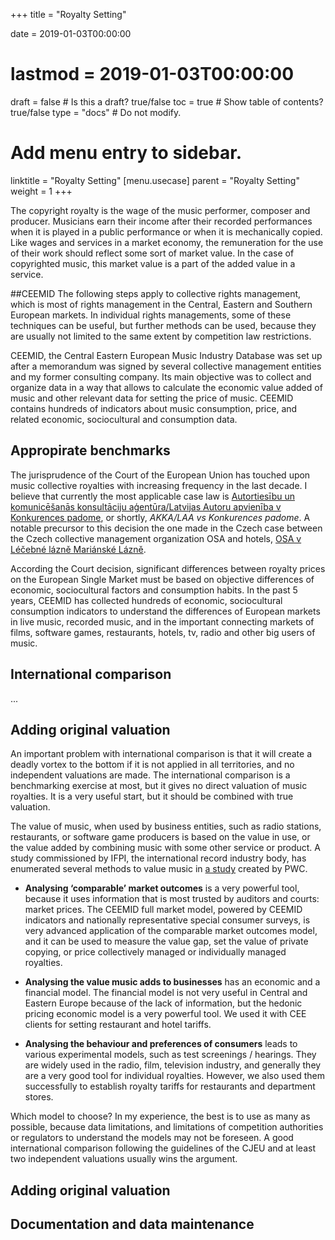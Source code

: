 +++
title = "Royalty Setting"

date = 2019-01-03T00:00:00
# lastmod = 2019-01-03T00:00:00

draft = false  # Is this a draft? true/false
toc = true  # Show table of contents? true/false
type = "docs"  # Do not modify.

# Add menu entry to sidebar.
linktitle = "Royalty Setting"
[menu.usecase]
  parent = "Royalty Setting"
  weight = 1
+++

The copyright royalty is the wage of the music performer, composer and producer. Musicians earn their income after their recorded performances when it is played in a public performance or when it is mechanically copied.   Like wages and services in a market economy, the remuneration for the use of their work should reflect some sort of market value.  In the case of copyrighted music, this market value is a part of the added value in a service. 

##CEEMID
The following steps apply to collective rights management, which is most of rights management in the Central, Eastern and Southern European markets.  In individual rights managements, some of these techniques can be useful, but further methods can be used, because they are usually not limited to the same extent by competition law restrictions.

CEEMID, the Central Eastern European Music Industry Database was set up after a memorandum was signed by several collective management entities and my former consulting company.  Its main objective was to collect and organize data in a way that allows to calculate the economic value added of music and other relevant data for setting the price of music. CEEMID contains hundreds of indicators about music consumption, price, and related economic, sociocultural and consumption data.

## Appropirate benchmarks

The jurisprudence of the Court of the European Union has touched upon music collective royalties with increasing frequency in the last decade.  I believe that currently the most applicable case law is [Autortiesību un komunicēšanās konsultāciju aģentūra/Latvijas Autoru apvienība v Konkurences padome](http://curia.europa.eu/juris/document/document.jsf?text=&docid=194436&pageIndex=0&doclang=EN&mode=lst&dir=&occ=first&part=1&cid=273330), or shortly, _AKKA/LAA vs Konkurences padome_. A notable precursor to this decision the one made in the Czech case between the Czech collective management organization OSA and hotels, [OSA v Léčebné lázně Mariánské Lázně]( http://curia.europa.eu/juris/liste.jsf?oqp=&for=&mat=or&lgrec=en&jge=&td=%3BALL&jur=C%2CT%2CF&num=C-351%252F12&page=1&dates=&pcs=Oor&lg=&pro=&nat=or&cit=none%252CC%252CCJ%252CR%252C2008E%252C%252C%252C%252C%252C%252C%252C%252C%252C%252Ctrue%252Cfalse%252Cfalse&language=en&avg=&cid=1996526). 

According the Court decision, significant differences between royalty prices on the European Single Market must be based on objective differences of economic, sociocultural factors and consumption habits.  In the past 5 years, CEEMID has collected hundreds of economic, sociocultural consumption indicators to understand the differences of European markets in live music, recorded music, and in the important connecting markets of films, software games, restaurants, hotels, tv, radio and other big users of music. 

## International comparison

...

## Adding original valuation

An important problem with international comparison is that it will create a deadly vortex to the bottom if it is not applied in all territories, and no independent valuations are made.  The international comparison is a benchmarking exercise at most, but it gives no direct valuation of music royalties. It is a very useful start, but it should be combined with true valuation.

The value of music, when used by business entities, such as radio stations, restaurants, or software game producers is based on the value in use, or the value added by combining music with some other service or product.  A study commissioned by IFPI, the international record industry body, has enumerated several methods to value music in [a study](https://www.ifpi.org/content/library/valuing_the_use_of_recorded_music.pdf)  created by PWC.

- **Analysing ‘comparable’ market outcomes** is a very powerful tool, because it uses information that is most trusted by auditors and courts: market prices. The CEEMID full market model, powered by CEEMID indicators and nationally representative special consumer surveys, is very advanced application of the comparable market outcomes model, and it can be used to measure the value gap, set the value of private copying, or price collectively managed or individually managed royalties.

- **Analysing the value music adds to businesses** has an economic and a financial model.  The financial model is not very useful in Central and Eastern Europe because of the lack of information, but the hedonic pricing economic model is a very powerful tool. We used it with CEE clients for setting restaurant and hotel tariffs.

- **Analysing the behaviour and preferences of consumers** leads to various experimental models, such as test screenings / hearings.  They are widely used in the radio, film, television industry, and generally they are a very good tool for individual royalties.  However, we also used them successfully to establish royalty tariffs for restaurants and department stores.

Which model to choose? In my experience, the best is to use as many as possible, because data limitations, and limitations of competition authorities or regulators to understand the models may not be foreseen.  A good international comparison following the guidelines of the CJEU and at least two independent valuations usually wins the argument.


## Adding original valuation



## Documentation and data maintenance